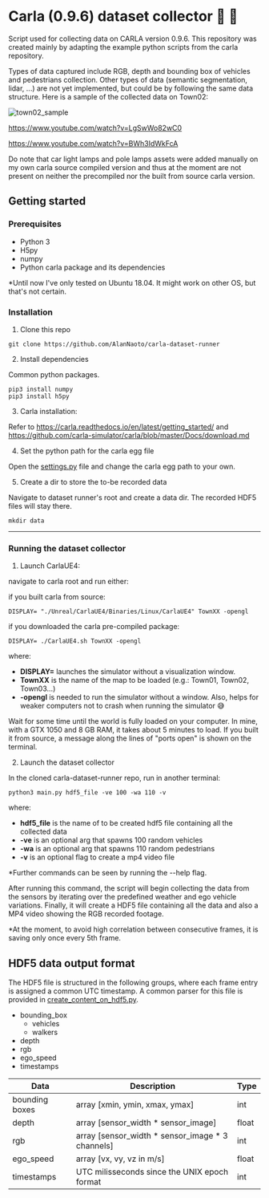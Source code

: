 # Carla (0.9.6) dataset collector :car: :floppy_disk:

Script used for collecting data on CARLA version 0.9.6. This repository was created mainly by adapting the example python scripts from the carla repository.

Types of data captured include RGB, depth and bounding box of vehicles and pedestrians collection. Other types of data (semantic segmentation, lidar, ...) are not yet implemented, but could be by following the same data structure. Here is a sample of the collected data on Town02:

![town02_sample](new_vids/town02_sample.gif)

https://www.youtube.com/watch?v=LgSwWo82wC0

https://www.youtube.com/watch?v=BWh3IdWkFcA

Do note that car light lamps and pole lamps assets were added manually on my own carla source compiled version and thus at the moment are not present on neither the precompiled nor the built from source carla version.

## Getting started
### Prerequisites
* Python 3
* H5py
* numpy
* Python carla package and its dependencies 

\*Until now I've only tested on Ubuntu 18.04. It might work on other OS, but that's not certain.

### Installation
1. Clone this repo
```
git clone https://github.com/AlanNaoto/carla-dataset-runner
```
2. Install dependencies

Common python packages.
```
pip3 install numpy
pip3 install h5py
```

3. Carla installation:

Refer to https://carla.readthedocs.io/en/latest/getting_started/ and https://github.com/carla-simulator/carla/blob/master/Docs/download.md

4. Set the python path for the carla egg file

Open the [settings.py](settings.py) file and change the carla egg path to your own.

5. Create a dir to store the to-be recorded data

Navigate to dataset runner's root and create a data dir. The recorded HDF5 files will stay there.
```
mkdir data
```

- - - -

### Running the dataset collector
1. Launch CarlaUE4:

navigate to carla root and run either:

if you built carla from source:
```
DISPLAY= "./Unreal/CarlaUE4/Binaries/Linux/CarlaUE4" TownXX -opengl
```

if you downloaded the carla pre-compiled package:
```
DISPLAY= ./CarlaUE4.sh TownXX -opengl
```
where:

* **DISPLAY=** launches the simulator without a visualization window. 
* **TownXX** is the name of the map to be loaded (e.g.: Town01, Town02, Town03...)
* **-opengl** is needed to run the simulator without a window. Also, helps for weaker computers not to crash when running the simulator :sweat_smile:

Wait for some time until the world is fully loaded on your computer. In mine, with a GTX 1050 and 8 GB RAM, it takes about 5 minutes to load. If you built it from source, a message along the lines of "ports open" is shown on the terminal.

2. Launch the dataset collector

In the cloned carla-dataset-runner repo, run in another terminal:
```
python3 main.py hdf5_file -ve 100 -wa 110 -v
```
where:
* **hdf5_file** is the name of to be created hdf5 file containing all the collected data
* **-ve** is an optional arg that spawns 100 random vehicles 
* **-wa** is an optional arg that spawns 110 random pedestrians
* **-v** is an optional flag to create a mp4 video file

*Further commands can be seen by running the --help flag.

After running this command, the script will begin collecting the data from the sensors by iterating over the predefined weather and ego vehicle variations. Finally, it will create a HDF5 file containing all the data and also a MP4 video showing the RGB recorded footage. 

\*At the moment, to avoid high correlation between consecutive frames, it is saving only once every 5th frame.

## HDF5 data output format
The HDF5 file is structured in the following groups, where each frame entry is assigned a common UTC timestamp. A common parser for this file is provided in [create_content_on_hdf5.py](utils/create_video_on_hdf5/create_content_on_hdf5.py).

* bounding_box
    * vehicles
    * walkers
* depth
* rgb
* ego_speed
* timestamps


Data            | Description | Type 
-------------   | ----------- | ----------
bounding boxes  | array [xmin, ymin, xmax, ymax] | int 
depth           | array [sensor_width * sensor_image] | float
rgb             | array [sensor_width * sensor_image * 3 channels] | int
ego_speed       | array [vx, vy, vz in m/s] | float
timestamps      | UTC milisseconds since the UNIX epoch format | int





